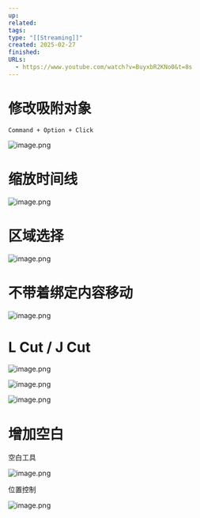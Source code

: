```yaml
---
up: 
related: 
tags: 
type: "[[Streaming]]"
created: 2025-02-27
finished: 
URLs:
  - https://www.youtube.com/watch?v=BuyxbR2KNo0&t=8s
---
```


# 修改吸附对象

`Command + Option + Click`

![image.png](https://s1.vika.cn/space/2025/02/27/b2d02f91bcac469280a4928f51c64bfe)

# 缩放时间线


![image.png](https://s1.vika.cn/space/2025/02/27/c8422f1ac79d41ab92f90f05de0c5428)

# 区域选择


![image.png](https://s1.vika.cn/space/2025/02/27/0c268110928f4d3ea67ad9437fcd17c2)

# 不带着绑定内容移动

![image.png](https://s1.vika.cn/space/2025/02/27/0e639928d6bf42c6956c9213d7c5353a)


# L Cut / J Cut

![image.png](https://s1.vika.cn/space/2025/02/27/063d834b5525459a8e4a9e33a7c83740)

![image.png](https://s1.vika.cn/space/2025/02/27/386b5b50c0a340baa9b4b1bfa0d456f8)


![image.png](https://s1.vika.cn/space/2025/02/27/0fe20a045d2d4c4dbcd5c659835f4f38)


# 增加空白

空白工具

![image.png](https://s1.vika.cn/space/2025/02/27/a407b249e816473894d2b756fed4492a)

位置控制

![image.png](https://s1.vika.cn/space/2025/02/27/5c6877ec34054f9aacb9de028e0bf424)
